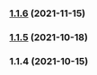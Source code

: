 ### [1.1.6](https://github.com/superbrave/frontend-search-component/compare/1.1.5...1.1.6) (2021-11-15)

### [1.1.5](https://github.com/superbrave/frontend-search-component/compare/1.1.4...1.1.5) (2021-10-18)

### 1.1.4 (2021-10-15)

